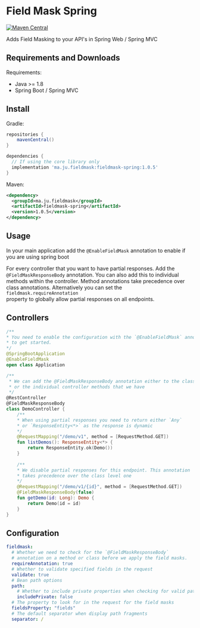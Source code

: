 # Field Mask Spring

[![Maven Central](https://img.shields.io/maven-central/v/ma.ju.fieldmask/fieldmask-spring.svg?label=Maven%20Central)](https://search.maven.org/search?q=g:%22ma.ju.fieldmask%22%20AND%20a:%22fieldmask-spring%22)


Adds Field Masking to your API's in Spring Web / Spring MVC

## Requirements and Downloads

Requirements:

* Java >= 1.8
* Spring Boot / Spring MVC

## Install

Gradle:

```groovy
repositories {
    mavenCentral()
}

dependencies {
  // If using the core library only
  implementation 'ma.ju.fieldmask:fieldmask-spring:1.0.5'
}
```

Maven:

```xml
<dependency>
  <groupId>ma.ju.fieldmask</groupId>
  <artifactId>fieldmask-spring</artifactId>
  <version>1.0.5</version>
</dependency>
```

## Usage

In your main application add the `@EnableFieldMask` annotation to enable if
you are using spring boot

For every controller that you want to have partial responses. Add the
`@FieldMaskResponseBody` annotation. You can also add this to individual
methods within the controller. Method annotations take precedence over
class annotations. Alternatively you can set the `fieldmask.requireAnnotation`  
property to globally allow partial responses on all endpoints.

## Controllers
```kotlin
/**
* You need to enable the configuration with the `@EnableFieldMask` annotation
* to get started.
*/
@SpringBootApplication
@EnableFieldMask
open class Application 

/**
 * We can add the @FieldMaskResponseBody annotation either to the class
 * or the individual controller methods that we have
 */
@RestController
@FieldMaskResponseBody
class DemoController {
    /**
    * When using partial responses you need to return either `Any` 
    * or `ResponseEntity<*>` as the response is dynamic
    */
    @RequestMapping("/demo/v1", method = [RequestMethod.GET])
    fun listDemos(): ResponseEntity<*> {
        return ResponseEntity.ok(Demo())
    }
   
    /**
    * We disable partial responses for this endpoint. This annotation
    * takes precedence over the class level one
    */ 
    @RequestMapping("/demo/v1/{id}", method = [RequestMethod.GET])
    @FieldMaskResponseBody(false)
    fun getDemo(id: Long): Demo {
        return Demo(id = id)
    }
}
```

## Configuration

```yaml
fieldmask:
  # Whether we need to check for the `@FieldMaskResponseBody` 
  # annotation on a method or class before we apply the field masks.
  requireAnnotation: true
  # Whether to validate specified fields in the request 
  validate: true
  # Bean path options 
  path: 
    # Whether to include private properties when checking for valid paths
    includePrivate: false
  # The property to look for in the request for the field masks
  fieldsProperty: "fields"
  # The default separator when display path fragments
  separator: /
```


